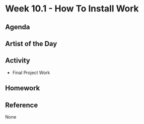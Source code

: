# Week 10.1 - How To Install Work

## Agenda

## Artist of the Day

## Activity
- Final Project Work

## Homework

## Reference
None


